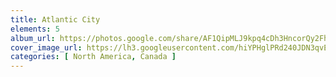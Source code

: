 ```yaml
---
title: Atlantic City
elements: 5
album_url: https://photos.google.com/share/AF1QipMLJ9kpq4cDh3HncorQy2FhUU0ZdYknxyLtYvALEjjx0O12vxKOCAV6quZ2f1vnmg?key=cmd4cndfV0pxcWF2RVpZWVItdF9sZlRuWHFEWktB
cover_image_url: https://lh3.googleusercontent.com/hiYPHglPRd240JDN3qvEjjjdzKnUyx2QNoCckKpdeS_7yWl__Aqy-SjRZKutvD-gor4i0o0ZLBSUlGXOZBTRQ-6Llrv-cIedH_huOqdLbUhmIYkTJSJh2z2nETYBMAej3udO996DFbFP4733LYDXUlQesRIFSOGWbTdMESY46I8j-XvPUNNJ3UQXPO5ube2ljjI4L1zWzJWUjIBPkK_lhQuHRWuuJfH0OV-jLcG894NqtZP4Qws2dM_85yt7cmtiG7lHnxO11rMik7icY-Itf3_XE22FJIJ-N_HrQ_UXY905wF14fgtF4hJ43ISU6lYHny1WDiQqDTh_c1JYsgBy0GyS8Ut-pNbFRUYo92mO-Kn-pGbx0F9WINKMNjYhQD5lJ4Qaikthgj-VDP73xA-AIfy-thdtwILiK7pM2o9Idhv10uvm3FZPGd8qXObg5UeW3Cis4OA56w4QNcVYU-fHy7vrvWPVIadMhWYOFdGTomLyKtEfjlE7DqSJfXW5fWEJ18cbIXL1_VwFGdcXf_U9nXpKsAt4_jiJnP3OerAT3ZV-MIDVavuJWQkjIlALoE4BEVB-1jOI0YVEbpI4Sq_J2avTyjDv1KsWUysK2HMQD7esC9SPolMnPlTKY8DRt-cjqhm3jKEUEtU9Nm5KrNgZIEY4=s195-p-k-no
categories: [ North America, Canada ]
---
```

